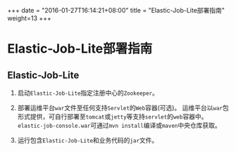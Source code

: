 
+++
date = "2016-01-27T16:14:21+08:00"
title = "Elastic-Job-Lite部署指南"
weight=13
+++

# Elastic-Job-Lite部署指南

## Elastic-Job-Lite

1. 启动`Elastic-Job-Lite`指定注册中心的`Zookeeper`。

2. 部署运维平台`war`文件至任何支持`Servlet`的`Web`容器(可选)。
运维平台以`war`包形式提供，可自行部署至`tomcat`或`jetty`等支持`servlet`的`web`容器中。`elastic-job-console.war`可通过`mvn install`编译或`maven`中央仓库获取。

3. 运行包含`Elastic-Job-Lite`和业务代码的`jar`文件。
